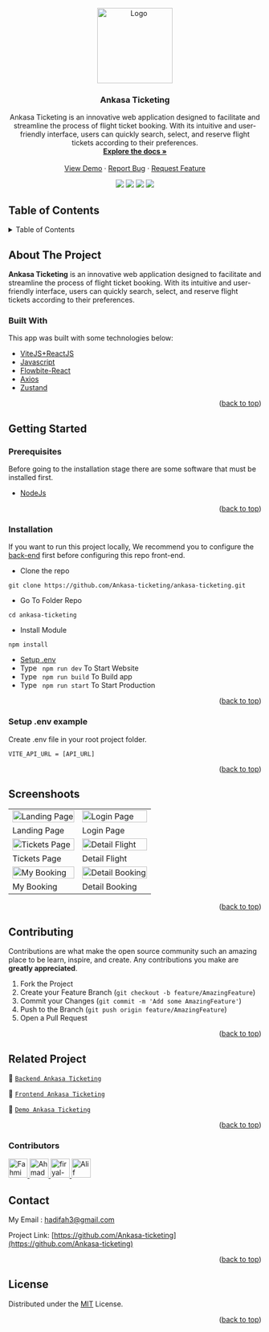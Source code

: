 <div id="top"></div>

<!-- PROJECT LOGO -->
<br />
<div align="center">
  <a href="https://github.com/Ankasa-ticketing/ankasa-ticketing">
    <img src="https://github.com/reijiren/AnkasaAPP/blob/main/public/ankasa_logo.png" alt="Logo" width="150px">
  </a>

  <h3 align="center">Ankasa Ticketing</h3>

  <p align="center">
    Ankasa Ticketing is an innovative web application designed to facilitate and streamline the process of flight ticket booking. With its intuitive and user-friendly interface, users can quickly search, select, and reserve flight tickets according to their preferences.
    <br />
    <a href="#table-of-contents"><strong>Explore the docs »</strong></a>
    <br />
    <br />
    <a href="https://bit.ly/food-recipes">View Demo</a>
    ·
    <a href="https://github.com/Ankasa-ticketing/ankasa-ticketing/issues">Report Bug</a>
    ·
    <a href="https://github.com/Ankasa-ticketing/ankasa-ticketing/issues">Request Feature</a>
    <br />
    <p align="center">
      <a href="https://github.com/Ankasa-ticketing/ankasa-ticketing/"><img src="https://img.shields.io/github/issues/Ankasa-ticketing/ankasa-ticketing?style=flat"></a>
      <a href="https://github.com/Ankasa-ticketing/ankasa-ticketing/"><img src="https://img.shields.io/github/forks/Ankasa-ticketing/ankasa-ticketing?style=flat"></a>
      <a href="https://github.com/Ankasa-ticketing/ankasa-ticketing/"><img src="https://img.shields.io/github/stars/Ankasa-ticketing/ankasa-ticketing?style=flat"></a>
      <a href="https://github.com/Ankasa-ticketing/ankasa-ticketing/"><img src="https://img.shields.io/github/license/Ankasa-ticketing/ankasa-ticketing?style=flat"></a>
    </p>
  </p>
</div>

<!-- TABLE OF CONTENTS -->
 ## Table of Contents

<details>
  <summary>Table of Contents</summary>
  <ol>
    <li>
      <a href="#about-the-project">About The Project</a>
      <ul>
        <li><a href="#built-with">Built With</a></li>
      </ul>
    </li>
    <li>
      <a href="#getting-started">Getting Started</a>
      <ul>
        <li><a href="#prerequisites">Prerequisites</a></li>
        <li><a href="#installation">Installation</a></li>
        <li><a href="#setup-env-example">Setup .env example</a></li>
      </ul>
    </li>
    <li><a href="#screenshoots">Screenshots</a></li>
    <li><a href="#contributing">Contributing</a></li>
    <li><a href="#related-project">Related Project</a></li>
    <li><a href="#contact">Contact</a></li>
    <li><a href="#license">License</a></li>
  </ol>
</details>

<!-- ABOUT THE PROJECT -->
## About The Project
**Ankasa Ticketing** is an innovative web application designed to facilitate and streamline the process of flight ticket booking. With its intuitive and user-friendly interface, users can quickly search, select, and reserve flight tickets according to their preferences.

### Built With
This app was built with some technologies below:
* [ViteJS+ReactJS](https://vitejs.dev/guide/)
* [Javascript](https://www.javascript.com/)
* [Flowbite-React](https://www.flowbite-react.com/)
* [Axios](https://axios-http.com/)
* [Zustand](https://docs.pmnd.rs/zustand/getting-started/introduction)

<p align="right">(<a href="#top">back to top</a>)</p>

<!-- GETTING STARTED -->
## Getting Started

### Prerequisites

Before going to the installation stage there are some software that must be installed first.

* [NodeJs](https://nodejs.org/en/download/)

<p align="right">(<a href="#top">back to top</a>)</p>

### Installation

If you want to run this project locally, We recommend you to configure the [back-end](https://github.com/Ankasa-ticketing/ankasa-ticketing-api) first before configuring this repo front-end.
- Clone the repo
```
git clone https://github.com/Ankasa-ticketing/ankasa-ticketing.git
```
- Go To Folder Repo
```
cd ankasa-ticketing
```
- Install Module
```
npm install
```
- <a href="#setup-env">Setup .env</a>
- Type ` npm run dev` To Start Website
- Type ` npm run build` To Build app
- Type ` npm run start` To Start Production

<p align="right">(<a href="#top">back to top</a>)</p>

### Setup .env example
Create .env file in your root project folder.
```
VITE_API_URL = [API_URL]
```

<p align="right">(<a href="#top">back to top</a>)</p>

## Screenshoots
<p align="center" display=flex>
<table>
 <tr>
    <td><image src="https://i.postimg.cc/W3x6b6xG/Screenshot-2023-07-26-115621.png" alt="Landing Page" width=100%></td>
    <td><image src="https://github.com/wahyuwww/Ankasa-Ticketing-FrontEnd/blob/main/screenshoot/Angkasa%20Tiketing.png" alt="Login Page" width=100%/></td>
  </tr>
   <tr>
    <td>Landing Page</td>
    <td>Login Page</td>
  </tr>
  
  <tr>
    <td><image src="https://github.com/wahyuwww/Ankasa-Ticketing-FrontEnd/blob/main/screenshoot/search.png" alt="Tickets Page" width=100%></td>
    <td><image src="https://github.com/wahyuwww/Ankasa-Ticketing-FrontEnd/blob/main/screenshoot/detail%20flights.png" alt="Detail Flight" width=100%/></td>
  </tr>
   <tr>
    <td>Tickets Page</td>
    <td>Detail Flight</td>
  </tr>
  
  <tr>
    <td><image src="https://github.com/wahyuwww/Ankasa-Ticketing-FrontEnd/blob/main/screenshoot/myBooking.png" alt="My Booking" width=100%></td>
    <td><image src="https://github.com/wahyuwww/Ankasa-Ticketing-FrontEnd/blob/main/screenshoot/booking%20detail.png" alt="Detail Booking" width=100%/></td>
  </tr>
   <tr>
    <td>My Booking</td>
    <td>Detail Booking</td>
  </tr>
</table>
      
</p>

<p align="right">(<a href="#top">back to top</a>)</p>

## Contributing

Contributions are what make the open source community such an amazing place to be learn, inspire, and create. Any contributions you make are **greatly appreciated**.

1. Fork the Project
2. Create your Feature Branch (`git checkout -b feature/AmazingFeature`)
3. Commit your Changes (`git commit -m 'Add some AmazingFeature'`)
4. Push to the Branch (`git push origin feature/AmazingFeature`)
5. Open a Pull Request

<p align="right">(<a href="#top">back to top</a>)</p>

## Related Project
:rocket: [`Backend Ankasa Ticketing`](https://github.com/Ankasa-ticketing/ankasa-ticketing-api)

:rocket: [`Frontend Ankasa Ticketing`](https://github.com/Ankasa-ticketing/ankasa-ticketing)

<!-- :rocket: [`Web Service`](https://mama-recipe.herokuapp.com/) -->

:rocket: [`Demo Ankasa Ticketing`](https://food-recipes-teal.vercel.app/)

<p align="right">(<a href="#top">back to top</a>)</p>

### Contributors
<a href = "https://github.com/Ankasa-ticketing/ankasa-ticketing/graphs/contributors">
  <img src="https://avatars.githubusercontent.com/u/68759989?s=60&amp;v=4" class="avatar avatar-user" alt="Fahmi Hadi" width="38" height="38">
  <img src="https://avatars.githubusercontent.com/u/121668350?s=60&amp;v=4" class="avatar avatar-user" alt="Ahmad Ubaildillah" width="38" height="38">
  <img src="https://avatars.githubusercontent.com/u/53255114?s=60&amp;v=4" class="avatar avatar-user" alt="firyal-salsa" width="38" height="38">
  <img src="https://avatars.githubusercontent.com/u/119777042?s=60&amp;v=4" class="avatar avatar-user" alt="Alif" width="38" height="38">
</a>

## Contact

My Email : hadifah3@gmail.com

Project Link: [https://github.com/Ankasa-ticketing](https://github.com/Ankasa-ticketing)

<p align="right">(<a href="#top">back to top</a>)</p>

## License
Distributed under the [MIT](/LICENSE) License.

<p align="right">(<a href="#top">back to top</a>)</p>